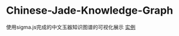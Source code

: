 # Chinese-Jade-Knowledge-Graph
使用sigma.js完成的中文玉器知识图谱的可视化展示
[实例](https://http://47.95.116.196:8080/ckg/test.html/)
